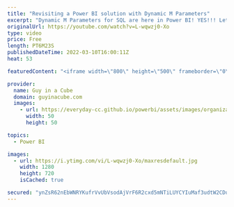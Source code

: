 ```yaml
---
title: "Revisiting a Power BI solution with Dynamic M Parameters"
excerpt: "Dynamic M Parameters for SQL are here in Power BI! YES!!! Let's revisit a Power BI solution and how we can take it to the next LEVEL using these!  LEVEL UP Power BI Conditional Drill with Paginated reports!  https://youtu.be/43CwBmaym8Q  Teo Lachev's Blog: https://prologika.com/power-bi-dynamic-m-query-parameters-reloaded/"
originalUrl: https://youtube.com/watch?v=L-wqwzj0-Xo
type: video
price: Free
length: PT6M23S
publishedDateTime: 2022-03-10T16:00:11Z
heat: 53

featuredContent: "<iframe width=\"800\" height=\"500\" frameborder=\"0\" src=\"https://www.youtube.com/embed/L-wqwzj0-Xo\" allow=\"accelerometer; autoplay; encrypted-media; gyroscope; picture-in-picture\" allowfullscreen></iframe>"

provider:
  name: Guy in a Cube
  domain: guyinacube.com
  images:
    - url: https://everyday-cc.github.io/powerbi/assets/images/organizations/guyinacube.com-50x50.jpg
      width: 50
      height: 50

topics:
  - Power BI

images:
  - url: https://i.ytimg.com/vi/L-wqwzj0-Xo/maxresdefault.jpg
    width: 1280
    height: 720
    isCached: true

secured: "ynZsR62nEbWNRYKufrVvUbVsodAjVrF6R2cxd5mNTiLUYCYIuMaf3udtW2CDudK1xlTCjOxvjHxBVxOcxCKqKIFCGtFYBWI8rE8Zv3RMvilovluja9713Uwc1x3YMU+VOsXJ3JoSPPl4zIBYld/V3RSqqmVhhYhzcvCfssvs/m81VRBttjWXR/wlCAc7ctM3mU7/tUd2K3Uqjeqz/Q18BUJqrR1DChAdnlyZBGuZWS2ixDlyhAKeHN78oPxDhVGfdkX9r/q+c27yRmmq6Jd3TY61xGCqeLUTX9JHKC7FkeaaV6OfKxEJ/974yRo6vKqIjTFWJWU/4Y0t9HuKz58dS23/tI3W9OSST3MF3jQaUMIlCrFmDxJ3+3yRp4BAzdG3rEodR+9z4CX3fNyKX7G6J58puJya746TyN3WXgOjuT0=;T1HLLRTqx2DumgPpRyNouA=="
---
```


